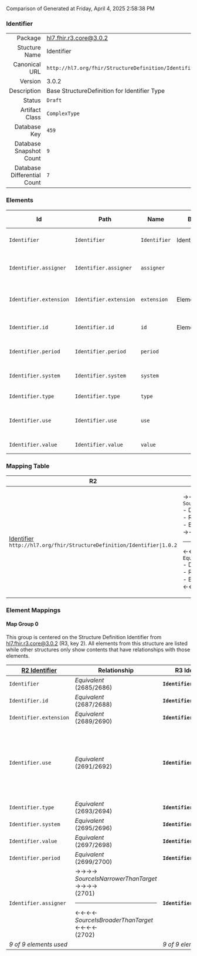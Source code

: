 Comparison of 
Generated at Friday, April 4, 2025 2:58:38 PM

### Identifier

|      |     |
| ---: | --- |
| Package | hl7.fhir.r3.core@3.0.2 |
| Stucture Name | Identifier |
| Canonical URL | `http://hl7.org/fhir/StructureDefinition/Identifier` |
| Version | 3.0.2 |
| Description | Base StructureDefinition for Identifier Type |
| Status | `Draft` |
| Artifact Class | `ComplexType` |
| Database Key | `459` |
| Database Snapshot Count | `9` |
| Database Differential Count | `7` |

### Elements

| Id | Path | Name | Base Path | Short | Cardinality | Collated Type | Binding Strength | Binding Value Set |
| -- | ---- | ---- | --------- | ----- | ----------- | ------------- | ---------------- | ----------------- |
| `Identifier` | `Identifier` | `Identifier` | Identifier | An identifier intended for computation | 0..* | Identifier |  |  |
| `Identifier.assigner` | `Identifier.assigner` | `assigner` |  | Organization that issued id (may be just text) | 0..1 | Reference(http://hl7.org/fhir/StructureDefinition/Organization) |  |  |
| `Identifier.extension` | `Identifier.extension` | `extension` | Element.extension | Additional Content defined by implementations | 0..* | Extension |  |  |
| `Identifier.id` | `Identifier.id` | `id` | Element.id | xml:id (or equivalent in JSON) | 0..1 | id |  |  |
| `Identifier.period` | `Identifier.period` | `period` |  | Time period when id is/was valid for use | 0..1 | Period |  |  |
| `Identifier.system` | `Identifier.system` | `system` |  | The namespace for the identifier value | 0..1 | uri |  |  |
| `Identifier.type` | `Identifier.type` | `type` |  | Description of identifier | 0..1 | CodeableConcept | `Extensible` | `http://hl7.org/fhir/ValueSet/identifier-type` |
| `Identifier.use` | `Identifier.use` | `use` |  | usual \| official \| temp \| secondary (If known) | 0..1 | code | `Required` | `http://hl7.org/fhir/ValueSet/identifier-use` |
| `Identifier.value` | `Identifier.value` | `value` |  | The value that is unique | 0..1 | string |  |  |
### Mapping Table

| R2 | Comparison | R3 | Comparison | R4 | Comparison | R4B | Comparison | R5
| --- | --- | --- | --- | --- | --- | --- | --- | ---
| [Identifier](/docs/R2/ComplexTypes/Identifier.md)<br/> `http://hl7.org/fhir/StructureDefinition/Identifier\|1.0.2` | →→→→→→→<br/>`SourceIsNarrowerThanTarget`<br/>- DBKey: `56`<br/>- Reviewed: `n/a`<br/>- By: `n/a`<br/>→→→→→→→<hr/>←←←←←←←<br/>`Equivalent`<br/>- DBKey: `226`<br/>- Reviewed: `n/a`<br/>- By: `n/a`<br/>←←←←←←←| [Identifier](/docs/R3/ComplexTypes/Identifier.md)<br/> `http://hl7.org/fhir/StructureDefinition/Identifier\|3.0.2` | →→→→→→→<br/>`SourceIsNarrowerThanTarget`<br/>- DBKey: `399`<br/>- Reviewed: `n/a`<br/>- By: `n/a`<br/>→→→→→→→<hr/>←←←←←←←<br/>`Equivalent`<br/>- DBKey: `595`<br/>- Reviewed: `n/a`<br/>- By: `n/a`<br/>←←←←←←←| [Identifier](/docs/R4/ComplexTypes/Identifier.md)<br/> `http://hl7.org/fhir/StructureDefinition/Identifier\|4.0.1` | →→→→→→→<br/>`Equivalent`<br/>- DBKey: `1347`<br/>- Reviewed: `n/a`<br/>- By: `n/a`<br/>→→→→→→→<hr/>←←←←←←←<br/>`Equivalent`<br/>- DBKey: `1348`<br/>- Reviewed: `n/a`<br/>- By: `n/a`<br/>←←←←←←←| [Identifier](/docs/R4B/ComplexTypes/Identifier.md)<br/> `http://hl7.org/fhir/StructureDefinition/Identifier\|4.3.0` | →→→→→→→<br/>`Equivalent`<br/>- DBKey: `908`<br/>- Reviewed: `n/a`<br/>- By: `n/a`<br/>→→→→→→→<hr/>←←←←←←←<br/>`Equivalent`<br/>- DBKey: `1137`<br/>- Reviewed: `n/a`<br/>- By: `n/a`<br/>←←←←←←←| [Identifier](/docs/R5/ComplexTypes/Identifier.md)<br/> `http://hl7.org/fhir/StructureDefinition/Identifier\|5.0.0` 

### Element Mappings


#### Map Group 0

This group is centered on the Structure Definition Identifier from hl7.fhir.r3.core@3.0.2 (R3, key 2).
All elements from this structure are listed while other structures only show contents that have relationships with those elements.

| [R2 Identifier](/docs/R2/ComplexTypes/Identifier.md)| Relationship | R3 Identifier| Relationship | [R4 Identifier](/docs/R4/ComplexTypes/Identifier.md)| Relationship | [R4B Identifier](/docs/R4B/ComplexTypes/Identifier.md)| Relationship | [R5 Identifier](/docs/R5/ComplexTypes/Identifier.md)
| --- | --- | --- | --- | --- | --- | --- | --- | ---
| `Identifier`| _Equivalent_<br/>(2685/2686)| **`Identifier`**| _Equivalent_<br/>(9618/9619)| `Identifier`| _Equivalent_<br/>(21009/21010)| `Identifier`| _Equivalent_<br/>(36120/36121)| `Identifier`
| `Identifier.id`| _Equivalent_<br/>(2687/2688)| **`Identifier.id`**| _Equivalent_<br/>(9620/9621)| `Identifier.id`| _Equivalent_<br/>(21011/21012)| `Identifier.id`| _Equivalent_<br/>(36122/36123)| `Identifier.id`
| `Identifier.extension`| _Equivalent_<br/>(2689/2690)| **`Identifier.extension`**| _Equivalent_<br/>(9622/9623)| `Identifier.extension`| _Equivalent_<br/>(21013/21014)| `Identifier.extension`| _Equivalent_<br/>(36124/36125)| `Identifier.extension`
| `Identifier.use`| _Equivalent_<br/>(2691/2692)| **`Identifier.use`**| →→→→ _SourceIsNarrowerThanTarget_ →→→→ <br/>(9624)<hr/>←←←← _SourceIsBroaderThanTarget_ ←←←← <br/>(9625)| `Identifier.use`| _Equivalent_<br/>(21015/21016)| `Identifier.use`| _Equivalent_<br/>(36126/36127)| `Identifier.use`
| `Identifier.type`| _Equivalent_<br/>(2693/2694)| **`Identifier.type`**| _Equivalent_<br/>(9626/9627)| `Identifier.type`| _Equivalent_<br/>(21017/21018)| `Identifier.type`| _Equivalent_<br/>(36128/36129)| `Identifier.type`
| `Identifier.system`| _Equivalent_<br/>(2695/2696)| **`Identifier.system`**| _Equivalent_<br/>(9628/9629)| `Identifier.system`| _Equivalent_<br/>(21019/21020)| `Identifier.system`| _Equivalent_<br/>(36130/36131)| `Identifier.system`
| `Identifier.value`| _Equivalent_<br/>(2697/2698)| **`Identifier.value`**| _Equivalent_<br/>(9630/9631)| `Identifier.value`| _Equivalent_<br/>(21021/21022)| `Identifier.value`| _Equivalent_<br/>(36132/36133)| `Identifier.value`
| `Identifier.period`| _Equivalent_<br/>(2699/2700)| **`Identifier.period`**| _Equivalent_<br/>(9632/9633)| `Identifier.period`| _Equivalent_<br/>(21023/21024)| `Identifier.period`| _Equivalent_<br/>(36134/36135)| `Identifier.period`
| `Identifier.assigner`| →→→→ _SourceIsNarrowerThanTarget_ →→→→ <br/>(2701)<hr/>←←←← _SourceIsBroaderThanTarget_ ←←←← <br/>(2702)| **`Identifier.assigner`**| →→→→ _SourceIsNarrowerThanTarget_ →→→→ <br/>(9634)<hr/>←←←← _SourceIsBroaderThanTarget_ ←←←← <br/>(9635)| `Identifier.assigner`| _Equivalent_<br/>(21025/21026)| `Identifier.assigner`| _Equivalent_<br/>(36136/36137)| `Identifier.assigner`
| *9 of 9 elements used* | | *9 of 9 elements used* | | *9 of 9 elements used* | | *9 of 9 elements used* | | *9 of 9 elements used* 

